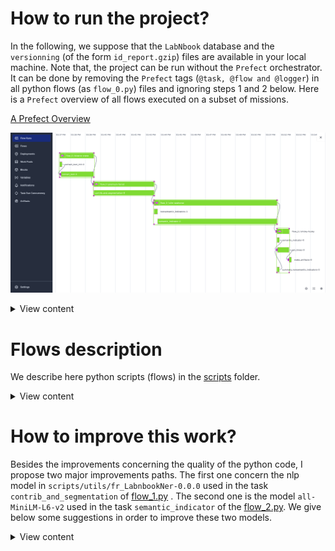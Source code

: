
<!-- [TOC] -->

# How to run the project?

In the following, we suppose that the ``LabNbook`` database and the ``versionning`` (of the form `id_report.gzip`) files are available in your local machine. Note that, the project can be run without the `Prefect` orchestrator. It can be done by removing the `Prefect` tags (`@task, @flow and @logger`) in all python flows (as `flow_0.py`) files and ignoring steps 1 and 2 below. Here is a `Prefect` overview of all flows executed on a subset of missions.

[A Prefect Overview](doc/Flow%20Run:%20uber-manatee%20%E2%80%A2%20Prefect%20Server.pdf)

![Alt text](doc/Flow_Run_Prefect_Server.png)

<details><summary> View content </summary>

1. Create a Prefect account following this [link](https://www.prefect.io/).
2. Configure Prefect cloud following this [link](https://docs.prefect.io/latest/ui/cloud-local-environment/).
3. Run the following command line in your terminal in order to clone this git repository:
  
        Git clone https://github.com/anismhaddouche/Indicators.git
4. Past the `versionning` folder into the `data` folder.

5. Create a virtual env with conda. If conda is not installed, follow this [link](https://conda.io/projects/conda/en/latest/user-guide/install/index.html).

        conda env create -f python_env.yml

6. Modifies these sections in the `pyproject.toml` file
   1. `database`: in order to connect to the database (which is assumed to be installed in your machine):

                user = "your_user"
                password = "your_password"
                host = "localhost"
                database_name  = "your_database_name"

   2. `missions`: choose if you want to run the project on all missions or only a subset.

                all = false # True to take all missions in the versioning folder
                subset =  ["1376","453","1559","1694","556","534","1640","1694","451","1237","533","647"]

7. You have to option for running all flows:
   1. Local run with `Prefect`, open a terminal, navigate to the repository `Indicators` and run the following commands:

           conda activate ml 
           python scripts/run_flows.py

   2. Cloud or local run with `Prefect UI`:
      1. Write this commands in your terminal
           prefect server start
           prefect deployment build scripts/run_flows.py:run_flows -n "labnbook" &&
           prefect deployment apply run_flows-deployment.yaml &&
           prefect agent start -q default  
      2. Open `Prefect UI` (cloud or local) and click into `RUN` in the `Deployment` menu

8. In order to get some reports run this command:

        streamlit run scripts/dashboard.py

</details>

# Flows description

We describe here python scripts (flows) in the [scripts](scripts) folder.

<details><summary> View content </summary>

## [flow_0.py](scripts/flow_0.py)

The purpose of this flow is to connect to the previously installed `LabNbook` database and prepare `LabDocs` for the next flow which consists in calculating contribution matrices.

### Tasks 1: `extract_text_init`

* Dependencies
  * The dictionary `[database]`in the `project.toml`file.
* Returns
  * The file `data/tmp/0_labdocs_texts_init.json.gz`

### Tasks 2: `extract_text`

* Dependencies:
  * The dictionary `[regex_text_patterns]` in the `project.toml`file.
* Returns:
  * The folder `data/tmp/0_missions_texts`

## [flow_1.py](scripts/flow_1.py) 

The purpose of this flow is to calculate contribution matrices and some variables that describes `LabDocs` as the number of tokens, segments, ... etc.


### Tasks 1: `contrib_and_segmentation`

* Dependencies
  * The folder `data/tmp/0_missions_texts`
  * The nlp model the config section `[nlp][spacy_model]` of the file `project.toml`
* Returns
  * The folder `data/tmp/1_missions_contrib`

## [flow_2.py](scripts/flow_2.py) 

The purpose of this flow is to calculate all indicators.

### Tasks 1: `nonsemantic_indicator`

* Dependencies
  * The dictionary `[missions]` in `project.toml`file
* Returns
  * The file `data/tmp/2_collab.json.gz`
  

### Tasks 2: `semantic_indicators`

* Dependencies
  * The two dictionary `[nlp][model]` and `[missions]` in the `project.toml` file
  * The nlp model in the config section `[config_nlp]` of the file `project.toml`
* Returns
  * The file `data/tmp/reports/2_semantic.json`

## [flow_3.py](scripts/flow_3.py)

The purpose of this flow is to generate some reports.

### Tasks 3: `summary_nonsemantic_indicators_csv`

* Dependencies
  * The file `data/tmp/2_collab.json.gz`
* Returns
  * The file `data/tmp/reports/3_summary_nonsemantic_indicators.csv` and its corresponding Pandas DataFrame `df_nonsemantic`
  
### Tasks 4: `semantic_indicator_csv`

* Dependencies
  * The file `data/tmp/reports/2_semantic.json`
* Returns
  * The file `data/tmp/reports/3_summary_semantic_indicator.csv` and its corresponding Pandas DataFrame `df_semantic`
  
### Tasks 5: `get_times`

* Dependencies
  * The Pandas DataFrames `df_nonsemantic` and `df_semantic`
* Returns
  * The file `data/tmp/reports/3_times.csv`

</details>

<!-- markdownlint-disable MD033 -->

# How to improve this work?

Besides the improvements concerning the quality of the python code, I propose two major improvements paths. The first one concern the nlp model in `scripts/utils/fr_LabnbookNer-0.0.0` used in the task `contrib_and_segmentation` of [flow_1.py](scripts/flow_1.py) . The second one is the model `all-MiniLM-L6-v2` used in the task `semantic_indicator` of the [flow_2.py](scripts/flow_2.py). We give below some suggestions in order to improve these two models.

<details><summary> View content </summary>

## Improve the `all-MiniLM-L6-v2` nlp model

### What this model does?


As mentioned before, this model is used in the task `semantic_indicator` of the [flow_2.py](scripts/flow_2.py). More precisely, let's suppose that we have a Labdoc that evolves from a version $v_1$ to a version $v_2$ where these versions may be written by the same author of two different authors. This model takes these two versions as input and gives a score in $[0,1]$ as output. The value $0$ means that the semantic contents of $v_1$ and $v_2$ is completely different where $1$ means that it is the same semantic contents. Thus, this model is used two evaluate the semantic evolution of a LabDoc over its versions and results are saved in the file [data/tmp/2_semantic.json](data/tmp/2_semantic.json).

It is worth to notice that this model is used sequentially between two Labdoc versions. For instance, given `V1`, `V2` and `V3`, results is of the form

* $similarity(v_1,v_1) = s_1 =1$
* $similarity(v_1,v_2) = s_2$
* $similarity(v_2,v_3) = s_3$

where, for $i=1,2,3$ the scores $s_i$ $\in [0,1]$.

As a concrete example, here is the output for the Labdoc `340270` which is a dictionary of the form `{"id_labdoc:{id_trace}:["id_user",score]}` saved in the file [data/tmp/2_semantic.json](data/tmp/2_semantic.json).

    "340270": {"5866822": ["10893", 1], "5869856": ["10917", 0.57]}, "340978": {"5885737": ["10893", 1]}

Note that, the first score is always equals $1$ since it is computed with the same version ($similarity(v_1,v_1) = s_1 =1$) which is only useful for code purposes.

### How it works?


To compare the similarity between two versions of the same LabDoc, the process is done in two steps (See Figure 1).

* The first step involves computing a vector of numbers in $R^p$ (a tensor) for each version, denoted as $v_1$ and $v_2$, respectively. This is known as the **embedding** step in natural language processing (NLP).
* Then, we calculate the cosine similarity between these two vectors using the formula $similarity(v_1, v_2)$. You can refer to the Python script [flow_2.py](scripts/flow_2.py) from line 104 to line 123 to understand how this calculation is performed.
  
  ![Figure_1](doc/sim_diapo/Sans-titre-2023-03-13-1058-5.png "Figure 1")


### How to improve this model ?


The objective is to improve the semantic interpretation, of Labdocs, of the used NLP model `all-MiniLM-L6-v2` by improving its **embedding**. Note that, in this project I used this model for its implementation simplicity in order to have a first draft. It is not well adapted to our dataset since we have a lot of mathematical formulas. For future works, I suggest to use a well adapted model like [MathBert](https://huggingface.co/tbs17/MathBERT) since it is trained on scientific texts containing mathematical formulas.

In order to improve the **embedding** of our NLP model we have to train (fine-tune) our pre-trained model to do a *task* using our set of LabDocs. A well adapted task here is the Masker Language Modeling (MLM). It is an unsupervised learning technique that involves masking tokens in a text sequence and training a model to predict the missing tokens. This creates an improved **embedding** that better captures the semantics of the text (see this [turorial](https://towardsdatascience.com/masked-language-modelling-with-bert-7d49793e5d2c)).
<!-- If we want to improve the **embedding** we first chose a model like [MathBert](https://huggingface.co/tbs17/MathBERT) -->

</details>

<!-- markdownlint-enable MD033 -->

